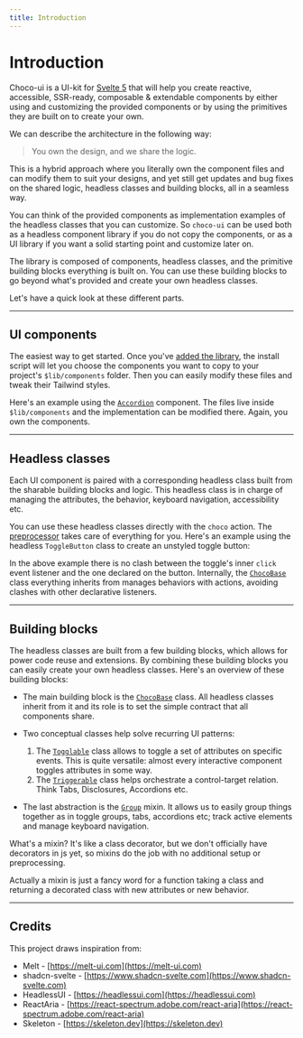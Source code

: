 ```yaml
---
title: Introduction
---
```


<script lang="ts">
	import Highlighter from "$components/Highlighter.svelte";
	import Demo from "$components/Demo.svelte";
</script>

# Introduction

Choco-ui is a UI-kit for [Svelte 5](https://svelte.dev/) that will help you create reactive, accessible, SSR-ready, composable & extendable components by either using and customizing the provided components or by using the primitives they are built on to create your own.

We can describe the architecture in the following way:
> You own the design, and we share the logic.

This is a hybrid approach where you literally own the component files and can modify them to suit your designs, and yet still get updates and bug fixes on the shared logic, headless classes and building blocks, all in a seamless way.

You can think of the provided components as implementation examples of the headless classes that you can customize. So `choco-ui` can be used both as a headless component library if you do not copy the components, or as a UI library if you want a solid starting point and customize later on.

The library is composed of components, headless classes, and the primitive building blocks everything is built on. You can use these building blocks to go beyond what's provided and create your own headless classes.

Let's have a quick look at these different parts.

---

## UI components

The easiest way to get started. Once you've [added the library](/guides/getting-started), the install script will let you choose the components you want to copy to your project's `$lib/components` folder. Then you can easily modify these files and tweak their Tailwind styles.

Here's an example using the [`Accordion`](/) component. The files live inside `$lib/components` and the implementation can be modified there. Again, you own the components.

<Demo file="component.svelte" />

---

## Headless classes

Each UI component is paired with a corresponding headless class built from the sharable building blocks and logic. This headless class is in charge of managing the attributes, the behavior, keyboard navigation, accessibility etc.

You can use these headless classes directly with the `choco` action. The [preprocessor](/guides/preprocessor) takes care of everything for you. Here's an example using the headless `ToggleButton` class to create an unstyled toggle button:

<Demo file="./headless.svelte" value="code" />

In the above example there is no clash between the toggle's inner `click` event listener and the one declared on the button. Internally, the [`ChocoBase`](/blocks/chocobase) class everything inherits from manages behaviors with actions, avoiding clashes with other declarative listeners.

---

## Building blocks

The headless classes are built from a few building blocks, which allows for power code reuse and extensions. By combining these building blocks you can easily create your own headless classes. Here's an overview of these building blocks:

- The main building block is the [`ChocoBase`](/blocks/chocobase) class. All headless classes inherit from it and its role is to set the simple contract that all components share.

- Two conceptual classes help solve recurring UI patterns:
  1. The [`Togglable`](/blocks/togglable) class allows to toggle a set of attributes on specific events. This is quite versatile: almost every interactive component toggles attributes in some way.
  2. The [`Triggerable`](/blocks/triggerable) class helps orchestrate a control-target relation. Think Tabs, Disclosures, Accordions etc.

- The last abstraction is the [`Group`](/blocks/group) mixin. It allows us to easily group things together as in toggle groups, tabs, accordions etc; track active elements and manage keyboard navigation.

What's a mixin? It's like a class decorator, but we don't officially have decorators in js yet, so mixins do the job with no additional setup or preprocessing.

Actually a mixin is just a fancy word for a function taking a class and returning a decorated class with new attributes or new behavior.

---

## Credits

This project draws inspiration from:

- Melt - [https://melt-ui.com](https://melt-ui.com)
- shadcn-svelte - [https://www.shadcn-svelte.com](https://www.shadcn-svelte.com)
- HeadlessUI - [https://headlessui.com](https://headlessui.com)
- ReactAria - [https://react-spectrum.adobe.com/react-aria](https://react-spectrum.adobe.com/react-aria)
- Skeleton - [https://skeleton.dev](https://skeleton.dev)